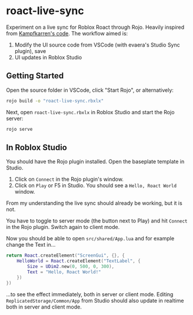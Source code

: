 # roact-live-sync
Experiment on a live sync for Roblox Roact through Rojo.
Heavily inspired from [Kampfkarren's code](https://github.com/Kampfkarren/zombie-strike).
The workflow aimed is:
1. Modify the UI source code from VSCode (with evaera's Studio Sync plugin), save
2. UI updates in Roblox Studio

## Getting Started

Open the source folder in VSCode, click "Start Rojo", or alternatively:

```bash
rojo build -o "roact-live-sync.rbxlx"
```

Next, open `roact-live-sync.rbxlx` in Roblox Studio and start the Rojo server:

```bash
rojo serve
```

## In Roblox Studio

You should have the Rojo plugin installed. Open the baseplate template in Studio.
1. Click on `Connect` in the Rojo plugin's window.
2. Click on `Play` or F5 in Studio.
You should see a `Hello, Roact World` window.

From my understanding the live sync should already be working, but it is not.

You have to toggle to server mode (the button next to Play) and hit `Connect` in the Rojo plugin. Switch again to client mode.

Now you should be able to open `src/shared/App.lua` and for example change the Text in...
```lua
return Roact.createElement("ScreenGui", {}, {
    HelloWorld = Roact.createElement("TextLabel", {
        Size = UDim2.new(0, 500, 0, 300),
        Text = "Hello, Roact World!"
    })
})
```
...to see the effect immediately, both in server or client mode.
Editing `ReplicatedStorage/Common/App` from Studio should also update in realtime both in server and client mode.
